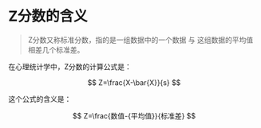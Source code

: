 # Z分数的含义

> Z分数又称标准分数，指的是一组数据中的一个数据 与 这组数据的平均值相差几个标准差。

在心理统计学中，Z分数的计算公式是：

$$
Z=\frac{X-\bar{X}}{s}
$$

这个公式的含义是：

$$
Z=\frac{数值-{平均值}}{标准差}
$$

